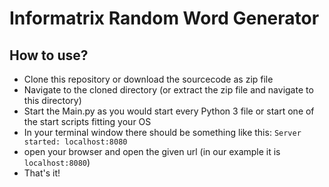 Informatrix Random Word Generator
===

## How to use?
* Clone this repository or download the sourcecode as zip file
* Navigate to the cloned directory (or extract the zip file and navigate to this directory)
* Start the Main.py as you would start every Python 3 file or start one of the start scripts fitting your OS
* In your terminal window there should be something like this: `Server started: localhost:8080`
* open your browser and open the given url (in our example it is `localhost:8080`)
* That's it!
